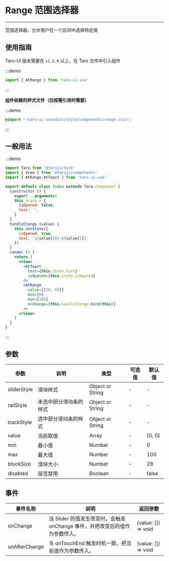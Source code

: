 # Range 范围选择器

---
范围选择器，允许用户在一个区间中选择特定值

## 使用指南

Taro-UI 版本需要在 `v1.5.0` 以上，在 Taro 文件中引入组件

:::demo
```js
import { AtRange } from 'taro-ui-vue'
```
:::

**组件依赖的样式文件（仅按需引用时需要）**

:::demo
```scss
@import "~taro-ui-vue/dist/style/components/range.scss";
```
:::

## 一般用法

:::demo

```jsx
import Taro from '@tarojs/taro'
import { View } from '@tarojs/components'
import { AtRange,AtToast } from 'taro-ui-vue'

export default class Index extends Taro.Component {
  constructor () {
    super(...arguments)
    this.state = {
      isOpened: false,
      text: '',
    }
  }
  handleChange (value) {
    this.setState({
      isOpened: true,
      text: `${value[0]}~${value[1]}`
    })
  }
  render () {
    return (
      <view>
        <AtToast
          text={this.state.text}
          isOpened={this.state.isOpened}
        />
        <AtRange
          value={[20, 60]}
          min={0}
          max={100}
          onChange={this.handleChange.bind(this)}
        />
      </view>
    )
  }
}
```

:::

## 参数

| 参数       | 说明       | 类型    | 可选值    | 默认值   |
| ---------- | -------- | ------- | -------- | -------- |
| sliderStyle | 滑块样式 | Object or String  | - | - |
| railStyle | 未选中部分滑动条的样式 | Object or String  | - | - |
| trackStyle | 选中部分滑动条的样式 | Object or String  | - | - |
| value | 当前取值 | Array  | - | [0, 0] |
| min | 最小值 | Number  | - | 0 |
| max | 最大值 | Number  | - | 100 |
| blockSize | 滑块大小 | Number  | - | 28 |
| disabled | 是否禁用 | Boolean  | - | false |

## 事件

| 事件名称 | 说明          | 返回参数  |
|---------- |-------------- |---------- |
| onChange | 当 Slider 的值发生改变时，会触发 onChange 事件，并把改变后的值作为参数传入。 | (value: []) => void  |
| onAfterChange | 与 onTouchEnd 触发时机一致，把当前值作为参数传入。 | (value: []) => void |
